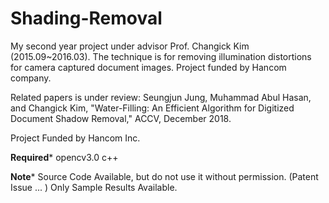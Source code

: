 # Shading-Removal
My second year project under advisor Prof. Changick Kim (2015.09~2016.03). The technique is for removing illumination distortions for camera captured document images. Project funded by Hancom company.

Related papers is under review:
Seungjun Jung, Muhammad Abul Hasan, and Changick Kim, "Water-Filling: An Efficient Algorithm for Digitized Document Shadow Removal," ACCV, December 2018.

Project Funded by Hancom Inc.

**********************Required***********************
opencv3.0
c++

**********************Note***********************
Source Code Available, but do not use it without permission. (Patent Issue ... )
Only Sample Results Available.

